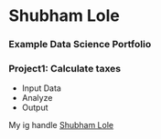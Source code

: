 # Shubham Lole
### Example Data Science Portfolio

### Project1: Calculate taxes
- Input Data
- Analyze
- Output

My ig handle [Shubham Lole](https://www.instagram.com/shubham_prakash_lole/)
